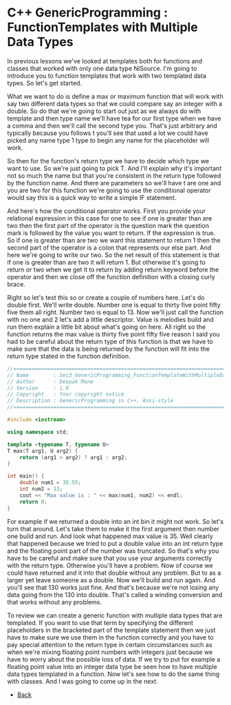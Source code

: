 # C++ GenericProgramming : FunctionTemplates with Multiple Data Types

In previous lessons we've looked at templates both for functions and classes that worked with only one data type NiSource. I'm going to introduce you to function templates that work with two templated data types. So let's get started.

What we want to do is define a max or maximum function that will work with say two different data types so that we could compare say an integer with a double. So do that we're going to start out just as we always do with template and then type name we'll have tea for our first type when we have a comma and then we'll call the second type you. That's just arbitrary and typically because you follows t you'll see that used a lot we could have picked any name type 1 type to begin any name for the placeholder will work.
 
So then for the function's return type we have to decide which type we want to use. So we're just going to pick T. And I'll explain why it's important not so much the name but that you're consistent in the return type followed by the function name. And there are parameters so we'll have t are one and you are two for this function we're going to use the conditional operator would say this is a quick way to write a simple IF statement. 

And here's how the conditional operator works. First you provide your relational expression in this case for one to see if one is greater than are two then the first part of the operator is the question mark the question mark is followed by the value you want to return. If the expression is true. So if one is greater than are two we want this statement to return 1 then the second part of the operator is a colon that represents our else part. And here we're going to write our two. So the net result of this statement is that if one is greater than are two it will return 1. But otherwise it's going to return or two when we get it to return by adding return keyword before the operator and then we close off the function definition with a closing curly brace.

Right so let's test this so or create a couple of numbers here. Let's do double first. We'll write double. Number one is equal to thirty five point fifty five them all right. Number two is equal to 13. Now we'll just call the function with no one and 2 let's add a little descriptor. Value is melodies build and run them explain a little bit about what's going on here. All right so the function returns the max value is thirty five point fifty five reason I said you had to be careful about the return type of this function is that we have to make sure that the data is being returned by the function will fit into the return type stated in the function definition. 
```cpp
//============================================================================
// Name        : Sec3_GenericProgramming_FunctionTemplateWithMultipleDataTypes.cpp
// Author      : Deepak Mane
// Version     : 1.0
// Copyright   : Your copyright notice
// Description : GenericProgramming in C++, Ansi-style
//============================================================================

#include <iostream>

using namespace std;

template <typename T, typename U>
T max(T arg1, U arg2) {
	return (arg1 > arg2) ? arg1 : arg2;
}

int main() {
	double num1 = 35.55;
	int num2 = 13;
	cout << "Max value is : " << max(num1, num2) << endl;
	return 0;
}

```
For example if we returned a double into an int bin it might not work. So let's turn that around. Let's take them to make it the first argument then number one build and run. And look what happened max value is 35. Well clearly that happened because we tried to put a double value into an int return type and the floating point part of the number was truncated. So that's why you have to be careful and make sure that you use your arguments correctly with the return type. Otherwise you'll have a problem. Now of course we could have returned and it into that double without any problem. But to as a larger yet leave someone as a double. Now we'll build and run again. And you'll see that 130 works just fine. And that's because we're not losing any data going from the 130 into double. That's called a winding conversion and that works without any problems.

To review we can create a generic function with multiple data types that are templated. If you want to use that term by specifying the different placeholders in the bracketed part of the template statement then we just have to make sure we use them in the function correctly and you have to pay special attention to the return type in certain circumstances such as when we're mixing floating point numbers with integers just because we have to worry about the possible loss of data. If we try to put for example a floating point value into an integer data type be seen how to have multiple data types templated in a function. Now let's see how to do the same thing with classes. And I was going to come up in the next.


- [Back](./README.MD)

